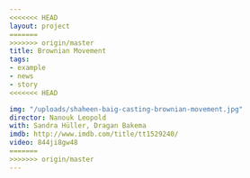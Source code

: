 ```yaml
---
<<<<<<< HEAD
layout: project
=======
>>>>>>> origin/master
title: Brownian Movement
tags:
- example
- news
- story
<<<<<<< HEAD

img: "/uploads/shaheen-baig-casting-brownian-movement.jpg"
director: Nanouk Leopold
with: Sandra Hüller, Dragan Bakema
imdb: http://www.imdb.com/title/tt1529240/
video: 844ji8gw48
=======
>>>>>>> origin/master
---
```


